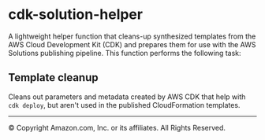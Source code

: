 # cdk-solution-helper

A lightweight helper function that cleans-up synthesized templates from the AWS Cloud Development Kit (CDK) and prepares
them for use with the AWS Solutions publishing pipeline. This function performs the following task:

## Template cleanup

Cleans out parameters and metadata created by AWS CDK that help with `cdk deploy`, but aren't used in the
published CloudFormation templates.

***
&copy; Copyright Amazon.com, Inc. or its affiliates. All Rights Reserved.

